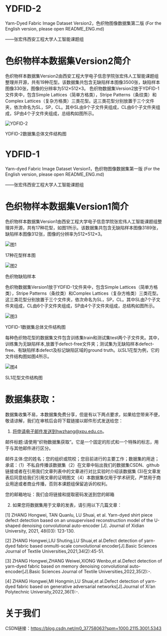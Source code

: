 # YDFID-2
Yarn-Dyed Fabric Image Dataset Version2，色织物图像数据集第二版 (For the English version, please open README_ENG.md)

——张宏伟西安工程大学人工智能课题组

# 色织物样本数据集Version2简介

色织物样本数据集Version2由西安工程大学电子信息学院张宏伟人工智能课题组整理并开源，共有19种花型。该数据集共包含无缺陷样本图像3500张，缺陷样本图像330张，图像的分辨率为512×512×3。
色织物数据集Version2放于YDFID-1文件夹中，包含Simple Lattices（简单方格类），Stripe Patterns（条纹类）和Complex Lattices（复杂方格类）三类花型。这三类花型分别放置于三个文件夹，依次命名为SL，SP，CL。其中SL由9个子文件夹组成，CL由6个子文件夹组成，SP由4个子文件夹组成，总结构如图所示。

![YDFID-2](https://user-images.githubusercontent.com/86339216/175951521-8f55361c-eaaf-4c5d-acd1-3d8ba33a4f87.png)

YDFID-2数据集总体文件结构图


# YDFID-1
Yarn-dyed Fabric Image Dataset Version1，色织物图像数据集第一版 (For the English version, please open README_ENG.md)

——张宏伟西安工程大学人工智能课题组

# 色织物样本数据集Version1简介

色织物样本数据集Version1由西安工程大学电子信息学院张宏伟人工智能课题组整理并开源，共有17种花型，如图1所示。该数据集共包含无缺陷样本图像3189张，缺陷样本图像312张，图像的分辨率为512×512×3。

![图1](https://user-images.githubusercontent.com/86339216/123066362-92c13e00-d442-11eb-9dcd-b021d7dc9b55.jpg)

17种花型样本图

![图2](https://user-images.githubusercontent.com/86339216/123066678-dfa51480-d442-11eb-9e6d-bec3d2baf43f.jpg)

色织物缺陷样本

色织物数据集Version1放于YDFID-1文件夹中，包含Simple Lattices（简单方格类），Stripe Patterns（条纹类）和Complex Lattices（复杂方格类）三类花型。这三类花型分别放置于三个文件夹，依次命名为SL，SP，CL。其中SL由7个子文件夹组成，CL由6个子文件夹组成，SP由4个子文件夹组成，总结构如图所示。

![图3](https://user-images.githubusercontent.com/86339216/123086029-85fa1580-d455-11eb-94fc-f153e370d535.jpg)

YDFID-1数据集总体文件结构图

每种色织物花型的数据集文件包含训练集train和测试集test两个子文件夹。其中，训练集为无缺陷样本,放置于defect-free文件夹；测试集为无缺陷样本defect-free、有缺陷样本defect及标记缺陷区域的ground truth。以SL1花型为例，它的文件结构图如图4所示。

![图4](https://user-images.githubusercontent.com/86339216/123067333-7a055800-d443-11eb-834f-d0621078927f.jpg)

SL1花型文件结构图

# 数据集获取：

数据集收集不易，本数据集免费分享，但是有以下两点要求，如果给您带来不便，敬请谅解，我们在审核后会将下载链接以邮件形式发送给您：

1. 将申请电子邮件发送到hwzhang@xpu.edu.cn。

邮件标题:请使用“织物数据集获取”。它是一个固定的形式和一个特殊的标志，用于与其他邮件进行区分。

邮件主体:您的姓名；您的组织或院校；您目前进行的主要工作；数据集的用途；承诺：（1）不私自传播该数据集（2）在文章中贴出我们的数据集CSDN、github链接或者在引用我们文章列表中的文章进行对比实验时介绍该数据集 (3)在文章发表后同意给我们引用文章的证明图文（4）本数据集仅用于学术研究，严禁用于商业用途或者商业传播，否则本课题组保留追诉的权利。

您的邮箱地址：我们会将链接和提取密码发送到您的邮箱

2. 如果您将数据集用于文章的发表，请引用以下几篇文章：

[1] ZHANG Hongwei, TAN Quanlu, LU Shuai, et al. Yarn-dyed shirt piece defect detection based on an unsupervised reconstruction model of the U-shaped denoising convolutional auto-encoder [J]. Journal of Xidian University, 2021, 48(03): 123-130.

[2] ZHANG Hongwei,LIU Shuting,LU Shuai,et al.Defect detection of yarn-dyed fabric based onmulti-scale convolutional encoder[J].Basic Sciences Journal of Textile Universities,2021,34(2):45-51.

[3] ZHANG Hongwei,ZHANG Weiwei,XIONG Wenbo,et al.Defect detection of yarn-dyed fabric based on memory denoising convolutional auto-encoder[J].Basic Sciences Journal of Textile Universities,2022,35(2):-.

[4] ZHANG Hongwei,MI Hongmin,LU Shuai,et al.Defect detection of yarn-dyed fabric based on generative adversarial networks[J].Journal of Xi’an Polytechnic University,2022,36(1):-.

# 关于我们

CSDN链接：https://blog.csdn.net/m0_37758063?spm=1000.2115.3001.5343
